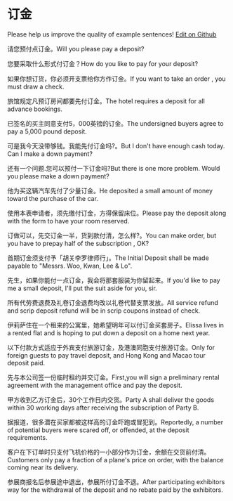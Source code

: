 # 订金

Please help us improve the quality of example sentences! [Edit on Github](https://github.com/jiyushe/jiyu-example-sentence-source/blob/main/chinese/dingjin_1.md)

<p><span class="chinese">请您预付点订金。</span><span class="english">Will you please pay a deposit?</span></p>

<p><span class="chinese">您要采取什么形式付订金？</span><span class="english">How do you like to pay for your deposit?</span></p>

<p><span class="chinese">如果你想订货，你必须开支票给你方作订金。</span><span class="english">If you want to take an order , you must draw a check.</span></p>

<p><span class="chinese">旅馆规定凡预订房间都要先付订金。</span><span class="english">The hotel requires a deposit for all advance bookings.</span></p>

<p><span class="chinese">已签名的买主同意支付5，000英镑的订金。</span><span class="english">The undersigned buyers agree to pay a 5,000 pound deposit.</span></p>

<p><span class="chinese">可是我今天没带够钱。我能先付订金吗?。</span><span class="english">But l don't have enough cash today. Can l make a down payment?</span></p>

<p><span class="chinese">还有一个问题.您可以预付一下订金吗?</span><span class="english">But there is one more problem. Would you please make a down payment?</span></p>

<p><span class="chinese">他为买这辆汽车先付了少量订金。</span><span class="english">He deposited a small amount of money toward the purchase of the car.</span></p>

<p><span class="chinese">使用本表申请者，须先缴付订金，方得保留床位。</span><span class="english">Please pay the deposit along with the form to have your room reserved.</span></p>

<p><span class="chinese">订做可以，先交订金一半，货到款付清，怎么样?。</span><span class="english">You can make order, but you have to prepay half of the subscription , OK?</span></p>

<p><span class="chinese">首期订金须支付予「胡关李罗律师行」。</span><span class="english">The Initial Deposit shall be made payable to "Messrs. Woo, Kwan, Lee & Lo".</span></p>

<p><span class="chinese">先生，如果你能付一点订金，我会将那套服装为你留起来。</span><span class="english">If you'd like to pay me a small deposit, I'll put the suit aside for you, sir.</span></p>

<p><span class="chinese">所有代劳费退费及礼卷订金退费均改以礼卷代替支票发放。</span><span class="english">All service refund and scrip deposit refund will be in scrip coupons instead of check.</span></p>

<p><span class="chinese">伊莉萨住在一个租来的公寓里，她希望明年可以付订金买套房子。</span><span class="english">Elissa lives in a rented flat and is hoping to put down a deposit on a home next year.</span></p>

<p><span class="chinese">以下付款方式适应于外宾支付旅游订金，及港澳同胞支付旅游订金。</span><span class="english">Only for foreign guests to pay travel deposit, and Hong Kong and Macao tour deposit paid.</span></p>

<p><span class="chinese">先与本公司签一份临时租约并交订金。</span><span class="english">First,you will sign a preliminary rental agreement with the management office and pay the deposit.</span></p>

<p><span class="chinese">甲方收到乙方订金后，30个工作日内交货。</span><span class="english">Party A shall deliver the goods within 30 working days after receiving the subscription of Party B.</span></p>

<p><span class="chinese">据报道，很多潜在买家都被这样高的订金吓跑或冒犯到。</span><span class="english">Reportedly, a number of potential buyers were scared off, or offended, at the deposit requirements.</span></p>

<p><span class="chinese">客户在下订单时只支付飞机价格的一小部分作为订金，余额在交货前付清。</span><span class="english">Customers only pay a fraction of a plane's price on order, with the balance coming near its delivery.</span></p>

<p><span class="chinese">参展商报名后参展途中退出，参展所付订金不退。</span><span class="english">After participating exhibitors way for the withdrawal of the deposit and no rebate paid by the exhibitors.</span></p>

